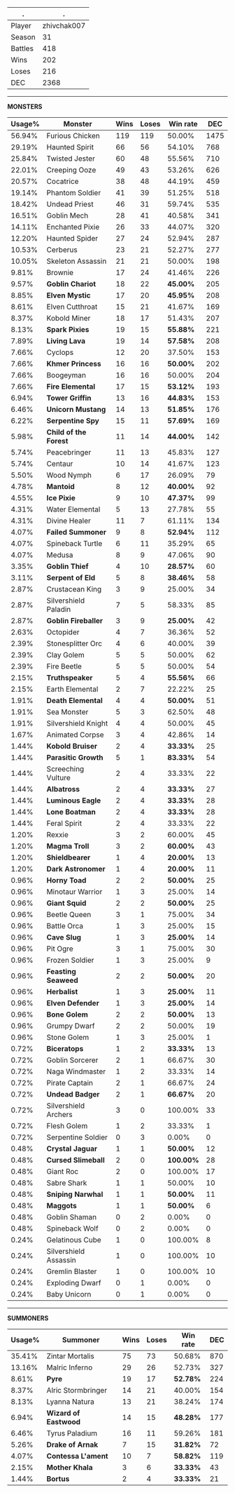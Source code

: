 .|.
|-|-
Player|zhivchak007
Season|31
Battles|418
Wins|202
Loses|216
DEC|2368

---
**MONSTERS**

Usage%|Monster|Wins|Loses|Win rate|DEC|
-|-|-|-|-|-|
56.94%|Furious Chicken|119|119|50.00%|1475|
29.19%|Haunted Spirit|66|56|54.10%|768|
25.84%|Twisted Jester|60|48|55.56%|710|
22.01%|Creeping Ooze|49|43|53.26%|626|
20.57%|Cocatrice|38|48|44.19%|459|
19.14%|Phantom Soldier|41|39|51.25%|518|
18.42%|Undead Priest|46|31|59.74%|535|
16.51%|Goblin Mech|28|41|40.58%|341|
14.11%|Enchanted Pixie|26|33|44.07%|320|
12.20%|Haunted Spider|27|24|52.94%|287|
10.53%|Cerberus|23|21|52.27%|277|
10.05%|Skeleton Assassin|21|21|50.00%|198|
9.81%|Brownie|17|24|41.46%|226|
9.57%|**Goblin Chariot**|18|22|**45.00%**|205|
8.85%|**Elven Mystic**|17|20|**45.95%**|208|
8.61%|Elven Cutthroat|15|21|41.67%|169|
8.37%|Kobold Miner|18|17|51.43%|207|
8.13%|**Spark Pixies**|19|15|**55.88%**|221|
7.89%|**Living Lava**|19|14|**57.58%**|208|
7.66%|Cyclops|12|20|37.50%|153|
7.66%|**Khmer Princess**|16|16|**50.00%**|202|
7.66%|Boogeyman|16|16|50.00%|204|
7.66%|**Fire Elemental**|17|15|**53.12%**|193|
6.94%|**Tower Griffin**|13|16|**44.83%**|153|
6.46%|**Unicorn Mustang**|14|13|**51.85%**|176|
6.22%|**Serpentine Spy**|15|11|**57.69%**|169|
5.98%|**Child of the Forest**|11|14|**44.00%**|142|
5.74%|Peacebringer|11|13|45.83%|127|
5.74%|Centaur|10|14|41.67%|123|
5.50%|Wood Nymph|6|17|26.09%|79|
4.78%|**Mantoid**|8|12|**40.00%**|92|
4.55%|**Ice Pixie**|9|10|**47.37%**|99|
4.31%|Water Elemental|5|13|27.78%|55|
4.31%|Divine Healer|11|7|61.11%|134|
4.07%|**Failed Summoner**|9|8|**52.94%**|112|
4.07%|Spineback Turtle|6|11|35.29%|65|
4.07%|Medusa|8|9|47.06%|90|
3.35%|**Goblin Thief**|4|10|**28.57%**|60|
3.11%|**Serpent of Eld**|5|8|**38.46%**|58|
2.87%|Crustacean King|3|9|25.00%|34|
2.87%|Silvershield Paladin|7|5|58.33%|85|
2.87%|**Goblin Fireballer**|3|9|**25.00%**|42|
2.63%|Octopider|4|7|36.36%|52|
2.39%|Stonesplitter Orc|4|6|40.00%|39|
2.39%|Clay Golem|5|5|50.00%|62|
2.39%|Fire Beetle|5|5|50.00%|54|
2.15%|**Truthspeaker**|5|4|**55.56%**|66|
2.15%|Earth Elemental|2|7|22.22%|25|
1.91%|**Death Elemental**|4|4|**50.00%**|51|
1.91%|Sea Monster|5|3|62.50%|48|
1.91%|Silvershield Knight|4|4|50.00%|45|
1.67%|Animated Corpse|3|4|42.86%|14|
1.44%|**Kobold Bruiser**|2|4|**33.33%**|25|
1.44%|**Parasitic Growth**|5|1|**83.33%**|54|
1.44%|Screeching Vulture|2|4|33.33%|22|
1.44%|**Albatross**|2|4|**33.33%**|27|
1.44%|**Luminous Eagle**|2|4|**33.33%**|28|
1.44%|**Lone Boatman**|2|4|**33.33%**|28|
1.44%|Feral Spirit|2|4|33.33%|22|
1.20%|Rexxie|3|2|60.00%|45|
1.20%|**Magma Troll**|3|2|**60.00%**|43|
1.20%|**Shieldbearer**|1|4|**20.00%**|13|
1.20%|**Dark Astronomer**|1|4|**20.00%**|11|
0.96%|**Horny Toad**|2|2|**50.00%**|25|
0.96%|Minotaur Warrior|1|3|25.00%|14|
0.96%|**Giant Squid**|2|2|**50.00%**|25|
0.96%|Beetle Queen|3|1|75.00%|34|
0.96%|Battle Orca|1|3|25.00%|15|
0.96%|**Cave Slug**|1|3|**25.00%**|14|
0.96%|Pit Ogre|3|1|75.00%|30|
0.96%|Frozen Soldier|1|3|25.00%|9|
0.96%|**Feasting Seaweed**|2|2|**50.00%**|20|
0.96%|**Herbalist**|1|3|**25.00%**|11|
0.96%|**Elven Defender**|1|3|**25.00%**|14|
0.96%|**Bone Golem**|2|2|**50.00%**|13|
0.96%|Grumpy Dwarf|2|2|50.00%|19|
0.96%|Stone Golem|1|3|25.00%|1|
0.72%|**Biceratops**|1|2|**33.33%**|13|
0.72%|Goblin Sorcerer|2|1|66.67%|30|
0.72%|Naga Windmaster|1|2|33.33%|14|
0.72%|Pirate Captain|2|1|66.67%|24|
0.72%|**Undead Badger**|2|1|**66.67%**|20|
0.72%|Silvershield Archers|3|0|100.00%|33|
0.72%|Flesh Golem|1|2|33.33%|1|
0.72%|Serpentine Soldier|0|3|0.00%|0|
0.48%|**Crystal Jaguar**|1|1|**50.00%**|12|
0.48%|**Cursed Slimeball**|2|0|**100.00%**|28|
0.48%|Giant Roc|2|0|100.00%|17|
0.48%|Sabre Shark|1|1|50.00%|10|
0.48%|**Sniping Narwhal**|1|1|**50.00%**|11|
0.48%|**Maggots**|1|1|**50.00%**|6|
0.48%|Goblin Shaman|0|2|0.00%|0|
0.48%|Spineback Wolf|0|2|0.00%|0|
0.24%|Gelatinous Cube|1|0|100.00%|8|
0.24%|Silvershield Assassin|1|0|100.00%|10|
0.24%|Gremlin Blaster|1|0|100.00%|10|
0.24%|Exploding Dwarf|0|1|0.00%|0|
0.24%|Baby Unicorn|0|1|0.00%|0|

---
**SUMMONERS**

Usage%|Summoner|Wins|Loses|Win rate|DEC|
-|-|-|-|-|-|
35.41%|Zintar Mortalis|75|73|50.68%|870|
13.16%|Malric Inferno|29|26|52.73%|327|
8.61%|**Pyre**|19|17|**52.78%**|224|
8.37%|Alric Stormbringer|14|21|40.00%|154|
8.13%|Lyanna Natura|13|21|38.24%|174|
6.94%|**Wizard of Eastwood**|14|15|**48.28%**|177|
6.46%|Tyrus Paladium|16|11|59.26%|181|
5.26%|**Drake of Arnak**|7|15|**31.82%**|72|
4.07%|**Contessa L'ament**|10|7|**58.82%**|119|
2.15%|**Mother Khala**|3|6|**33.33%**|43|
1.44%|**Bortus**|2|4|**33.33%**|21|
